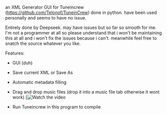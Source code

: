 an XML Generator GUI for Tuneincrew (https://github.com/Telonof/TuneinCrew) done in python. have been used personally and seems to have no issue.

Entirely done by Deepseek. may have issues but so far so smooth for me. I'm not a programmer at all so please understand that i won't be maintaining this at all and i won't fix the issues because i can't. meanwhile feel free to snatch the source whatever you like.

Features:

- GUI (duh)

- Save current XML or Save As

- Automatic metadata filling

- Drag and drop music files (drop it into a music file tab otherwise it wont work)
[![Watch the video](https://github.com/user-attachments/assets/21d1dda8-864f-40c5-915e-f9838fb7a077)

- Run Tuneincrew in this program to compile
